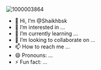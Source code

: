 ![1000003864](https://github.com/user-attachments/assets/1c47032b-f436-4fb7-b383-3e5ae5b5d300)
- 👋 Hi, I’m @Shaikhbsk
- 👀 I’m interested in ...
- 🌱 I’m currently learning ...
- 💞️ I’m looking to collaborate on ...
- 📫 How to reach me ...
- 😄 Pronouns: ...
- ⚡ Fun fact: ...

<!---
Shaikhbsk/Shaikhbsk is a ✨ special ✨ repository because its `README.md` (this file) appears on your GitHub profile.
You can click the Preview link to take a look at your changes.
--->
